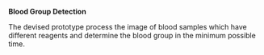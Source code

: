 **Blood Group Detection**

The devised prototype process the image of blood samples which have different reagents and determine the blood group in the minimum possible
time.
